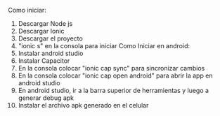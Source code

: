 Como iniciar:
1. Descargar Node js
2. Descargar Ionic
3. Descargar el proyecto
4. "ionic s" en la consola para iniciar
Como Iniciar en android:
1. Instalar android studio
2. Instalar Capacitor
3. En la consola colocar "ionic cap sync" para sincronizar cambios
4. En la consola colocar "ionic cap open android" para abrir la app en android studio
5. En android studio, ir a la barra superior de herramientas y luego a generar debug apk
6. Instalar el archivo apk generado en el celular